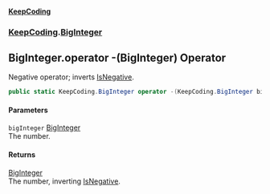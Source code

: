 #### [KeepCoding](index.md 'index')
### [KeepCoding](KeepCoding.md 'KeepCoding').[BigInteger](KeepCoding_BigInteger.md 'KeepCoding.BigInteger')
## BigInteger.operator -(BigInteger) Operator
Negative operator; inverts [IsNegative](KeepCoding_BigInteger_IsNegative.md 'KeepCoding.BigInteger.IsNegative').  
```csharp
public static KeepCoding.BigInteger operator -(KeepCoding.BigInteger bigInteger);
```
#### Parameters
<a name='KeepCoding_BigInteger_op_UnaryNegation(KeepCoding_BigInteger)_bigInteger'></a>
`bigInteger` [BigInteger](KeepCoding_BigInteger.md 'KeepCoding.BigInteger')  
The number.
  
#### Returns
[BigInteger](KeepCoding_BigInteger.md 'KeepCoding.BigInteger')  
The number, inverting [IsNegative](KeepCoding_BigInteger_IsNegative.md 'KeepCoding.BigInteger.IsNegative').
